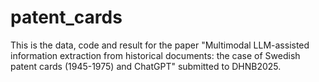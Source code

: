 # patent_cards

This is the data, code and result for the paper "Multimodal LLM-assisted information extraction from historical documents: the case of Swedish patent cards (1945-1975) and ChatGPT" submitted to DHNB2025.

